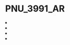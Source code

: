 # PNU_3991_AR
<li><a href =></a></li>
<li><a href =></a></li>
<li><a href =></a></li>
<li><a href =></a></li>
